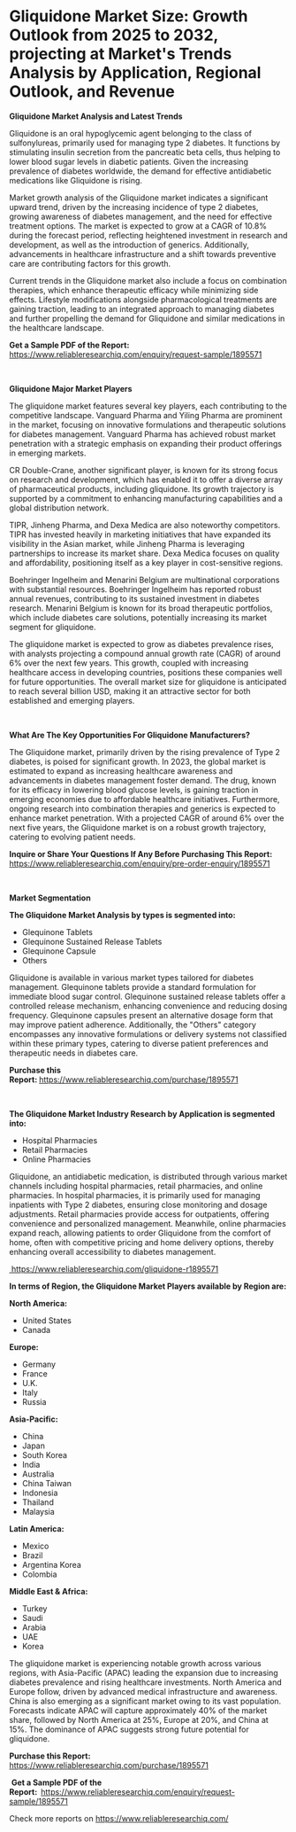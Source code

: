 <p><h1>Gliquidone Market Size: Growth Outlook from 2025 to 2032, projecting at Market's Trends Analysis by Application, Regional Outlook, and Revenue</h1></p><p><strong>Gliquidone Market Analysis and Latest Trends</strong></p>
<p><p>Gliquidone is an oral hypoglycemic agent belonging to the class of sulfonylureas, primarily used for managing type 2 diabetes. It functions by stimulating insulin secretion from the pancreatic beta cells, thus helping to lower blood sugar levels in diabetic patients. Given the increasing prevalence of diabetes worldwide, the demand for effective antidiabetic medications like Gliquidone is rising.</p><p>Market growth analysis of the Gliquidone market indicates a significant upward trend, driven by the increasing incidence of type 2 diabetes, growing awareness of diabetes management, and the need for effective treatment options. The market is expected to grow at a CAGR of 10.8% during the forecast period, reflecting heightened investment in research and development, as well as the introduction of generics. Additionally, advancements in healthcare infrastructure and a shift towards preventive care are contributing factors for this growth.</p><p>Current trends in the Gliquidone market also include a focus on combination therapies, which enhance therapeutic efficacy while minimizing side effects. Lifestyle modifications alongside pharmacological treatments are gaining traction, leading to an integrated approach to managing diabetes and further propelling the demand for Gliquidone and similar medications in the healthcare landscape.</p></p>
<p><strong>Get a Sample PDF of the Report:&nbsp;</strong> <a href="https://www.reliableresearchiq.com/enquiry/request-sample/1895571?utm_campaign=2593&utm_medium=2&utm_source=Github&utm_content=ia&utm_term=08032025&utm_id=gliquidone">https://www.reliableresearchiq.com/enquiry/request-sample/1895571</a></p>
<p>&nbsp;</p>
<p><strong>Gliquidone Major Market Players</strong></p>
<p><p>The gliquidone market features several key players, each contributing to the competitive landscape. Vanguard Pharma and Yiling Pharma are prominent in the market, focusing on innovative formulations and therapeutic solutions for diabetes management. Vanguard Pharma has achieved robust market penetration with a strategic emphasis on expanding their product offerings in emerging markets.</p><p>CR Double-Crane, another significant player, is known for its strong focus on research and development, which has enabled it to offer a diverse array of pharmaceutical products, including gliquidone. Its growth trajectory is supported by a commitment to enhancing manufacturing capabilities and a global distribution network.</p><p>TIPR, Jinheng Pharma, and Dexa Medica are also noteworthy competitors. TIPR has invested heavily in marketing initiatives that have expanded its visibility in the Asian market, while Jinheng Pharma is leveraging partnerships to increase its market share. Dexa Medica focuses on quality and affordability, positioning itself as a key player in cost-sensitive regions.</p><p>Boehringer Ingelheim and Menarini Belgium are multinational corporations with substantial resources. Boehringer Ingelheim has reported robust annual revenues, contributing to its sustained investment in diabetes research. Menarini Belgium is known for its broad therapeutic portfolios, which include diabetes care solutions, potentially increasing its market segment for gliquidone.</p><p>The gliquidone market is expected to grow as diabetes prevalence rises, with analysts projecting a compound annual growth rate (CAGR) of around 6% over the next few years. This growth, coupled with increasing healthcare access in developing countries, positions these companies well for future opportunities. The overall market size for gliquidone is anticipated to reach several billion USD, making it an attractive sector for both established and emerging players.</p></p>
<p>&nbsp;</p>
<p><strong>What Are The Key Opportunities For Gliquidone Manufacturers?</strong></p>
<p><p>The Gliquidone market, primarily driven by the rising prevalence of Type 2 diabetes, is poised for significant growth. In 2023, the global market is estimated to expand as increasing healthcare awareness and advancements in diabetes management foster demand. The drug, known for its efficacy in lowering blood glucose levels, is gaining traction in emerging economies due to affordable healthcare initiatives. Furthermore, ongoing research into combination therapies and generics is expected to enhance market penetration. With a projected CAGR of around 6% over the next five years, the Gliquidone market is on a robust growth trajectory, catering to evolving patient needs.</p></p>
<p><strong>Inquire or Share Your Questions If Any Before Purchasing This Report:</strong> <a href="https://www.reliableresearchiq.com/enquiry/pre-order-enquiry/1895571?utm_campaign=2593&utm_medium=2&utm_source=Github&utm_content=ia&utm_term=08032025&utm_id=gliquidone">https://www.reliableresearchiq.com/enquiry/pre-order-enquiry/1895571</a></p>
<p>&nbsp;</p>
<p><strong>Market Segmentation</strong></p>
<p><strong>The Gliquidone Market Analysis by types is segmented into:</strong></p>
<p><ul><li>Glequinone Tablets</li><li>Glequinone Sustained Release Tablets</li><li>Glequinone Capsule</li><li>Others</li></ul></p>
<p><p>Gliquidone is available in various market types tailored for diabetes management. Glequinone tablets provide a standard formulation for immediate blood sugar control. Glequinone sustained release tablets offer a controlled release mechanism, enhancing convenience and reducing dosing frequency. Glequinone capsules present an alternative dosage form that may improve patient adherence. Additionally, the "Others" category encompasses any innovative formulations or delivery systems not classified within these primary types, catering to diverse patient preferences and therapeutic needs in diabetes care.</p></p>
<p><strong>Purchase this Report:&nbsp;</strong><a href="https://www.reliableresearchiq.com/purchase/1895571?utm_campaign=2593&utm_medium=2&utm_source=Github&utm_content=ia&utm_term=08032025&utm_id=gliquidone">https://www.reliableresearchiq.com/purchase/1895571</a></p>
<p>&nbsp;</p>
<p><strong>The Gliquidone Market Industry Research by Application is segmented into:</strong></p>
<p><ul><li>Hospital Pharmacies</li><li>Retail Pharmacies</li><li>Online Pharmacies</li></ul></p>
<p><p>Gliquidone, an antidiabetic medication, is distributed through various market channels including hospital pharmacies, retail pharmacies, and online pharmacies. In hospital pharmacies, it is primarily used for managing inpatients with Type 2 diabetes, ensuring close monitoring and dosage adjustments. Retail pharmacies provide access for outpatients, offering convenience and personalized management. Meanwhile, online pharmacies expand reach, allowing patients to order Gliquidone from the comfort of home, often with competitive pricing and home delivery options, thereby enhancing overall accessibility to diabetes management.</p></p>
<p><a href="https://www.reliableresearchiq.com/gliquidone-r1895571?utm_campaign=2593&utm_medium=2&utm_source=Github&utm_content=ia&utm_term=08032025&utm_id=gliquidone">&nbsp;https://www.reliableresearchiq.com/gliquidone-r1895571</a></p>
<p><strong>In terms of Region, the Gliquidone Market Players available by Region are:</strong></p>
<p>
    <p> <strong> North America: </strong>
        <ul>
            <li>United States</li>
            <li>Canada</li>
        </ul>
        </p> 
    <p> <strong> Europe: </strong>
        <ul>
            <li>Germany</li>
            <li>France</li>
            <li>U.K.</li>
            <li>Italy</li>
            <li>Russia</li>
        </ul>
        </p> 
    <p> <strong> Asia-Pacific: </strong>
        <ul>
            <li>China</li>
            <li>Japan</li>
            <li>South Korea</li>
            <li>India</li>
            <li>Australia</li>
            <li>China Taiwan</li>
            <li>Indonesia</li>
            <li>Thailand</li>
            <li>Malaysia</li>
        </ul>
        </p> 
    <p> <strong> Latin America: </strong>
        <ul>
            <li>Mexico</li>
            <li>Brazil</li>
            <li>Argentina Korea</li>
            <li>Colombia</li>
        </ul>
        </p> 
    <p> <strong> Middle East & Africa: </strong>
        <ul>
            <li>Turkey</li>
            <li>Saudi</li>
            <li>Arabia</li>
            <li>UAE</li>
            <li>Korea</li>
        </ul>
    </p>
    </p>
<p><p>The gliquidone market is experiencing notable growth across various regions, with Asia-Pacific (APAC) leading the expansion due to increasing diabetes prevalence and rising healthcare investments. North America and Europe follow, driven by advanced medical infrastructure and awareness. China is also emerging as a significant market owing to its vast population. Forecasts indicate APAC will capture approximately 40% of the market share, followed by North America at 25%, Europe at 20%, and China at 15%. The dominance of APAC suggests strong future potential for gliquidone.</p></p>
<p><strong>Purchase this Report: </strong><a href="https://www.reliableresearchiq.com/purchase/1895571?utm_campaign=2593&utm_medium=2&utm_source=Github&utm_content=ia&utm_term=08032025&utm_id=gliquidone">https://www.reliableresearchiq.com/purchase/1895571</a></p>
<p>&nbsp;<strong>Get a Sample PDF of the Report:&nbsp;&nbsp;</strong><a href="https://www.reliableresearchiq.com/enquiry/request-sample/1895571?utm_campaign=2593&utm_medium=2&utm_source=Github&utm_content=ia&utm_term=08032025&utm_id=gliquidone">https://www.reliableresearchiq.com/enquiry/request-sample/1895571</a></p>
<p><strong></strong></p>
<p>Check more reports on <a href="https://www.reliableresearchiq.com/?utm_campaign=2593&utm_medium=2&utm_source=Github&utm_content=ia&utm_term=08032025&utm_id=gliquidone">https://www.reliableresearchiq.com/</a></p>